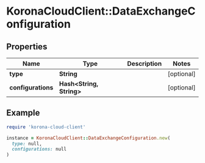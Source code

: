 # KoronaCloudClient::DataExchangeConfiguration

## Properties

| Name | Type | Description | Notes |
| ---- | ---- | ----------- | ----- |
| **type** | **String** |  | [optional] |
| **configurations** | **Hash&lt;String, String&gt;** |  | [optional] |

## Example

```ruby
require 'korona-cloud-client'

instance = KoronaCloudClient::DataExchangeConfiguration.new(
  type: null,
  configurations: null
)
```

